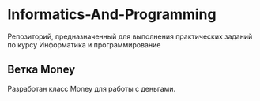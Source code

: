 # Informatics-And-Programming
Репозиторий, предназначенный для выполнения практических заданий по курсу Информатика и программирование
## Ветка Money

Разработан класс Money для работы с деньгами.
